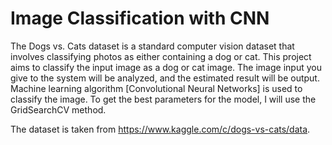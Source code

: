 # Image Classification with CNN

The Dogs vs. Cats dataset is a standard computer vision dataset that involves classifying photos as either containing a dog or cat. This project aims to classify the input image as a dog or cat image. The image input you give to the system will be analyzed, and the estimated result will be output. Machine learning algorithm [Convolutional Neural Networks] is used to classify the image. To get the best parameters for the model, I will use the GridSearchCV method.

The dataset is taken from https://www.kaggle.com/c/dogs-vs-cats/data.
